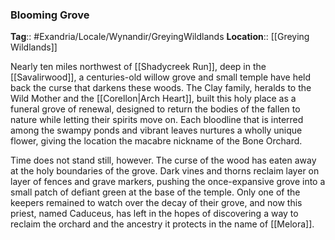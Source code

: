 ### Blooming Grove
**Tag**:: #Exandria/Locale/Wynandir/GreyingWildlands
**Location**:: [[Greying Wildlands]]

Nearly ten miles northwest of [[Shadycreek Run]], deep in the [[Savalirwood]], a centuries-old willow grove and small temple have held back the curse that darkens these woods. The Clay family, heralds to the Wild Mother and the [[Corellon|Arch Heart]], built this holy place as a funeral grove of renewal, designed to return the bodies of the fallen to nature while letting their spirits move on. Each bloodline that is interred among the swampy ponds and vibrant leaves nurtures a wholly unique flower, giving the location the macabre nickname of the Bone Orchard.

Time does not stand still, however. The curse of the wood has eaten away at the holy boundaries of the grove. Dark vines and thorns reclaim layer on layer of fences and grave markers, pushing the once-expansive grove into a small patch of defiant green at the base of the temple. Only one of the keepers remained to watch over the decay of their grove, and now this priest, named Caduceus, has left in the hopes of discovering a way to reclaim the orchard and the ancestry it protects in the name of [[Melora]].